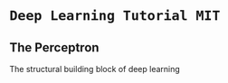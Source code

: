 # **`Deep Learning Tutorial MIT`**



## The Perceptron 
The structural building block of deep learning






